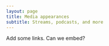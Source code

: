 ```yaml
---
layout: page
title: Media appearances
subtitle: Streams, podcasts, and more  
---
```

Add some links. Can we embed?
